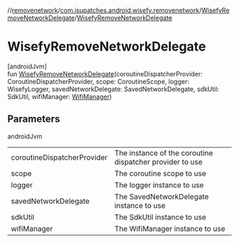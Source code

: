 //[removenetwork](../../../index.md)/[com.isupatches.android.wisefy.removenetwork](../index.md)/[WisefyRemoveNetworkDelegate](index.md)/[WisefyRemoveNetworkDelegate](-wisefy-remove-network-delegate.md)

# WisefyRemoveNetworkDelegate

[androidJvm]\
fun [WisefyRemoveNetworkDelegate](-wisefy-remove-network-delegate.md)(coroutineDispatcherProvider: CoroutineDispatcherProvider, scope: CoroutineScope, logger: WisefyLogger, savedNetworkDelegate: SavedNetworkDelegate, sdkUtil: SdkUtil, wifiManager: [WifiManager](https://developer.android.com/reference/kotlin/android/net/wifi/WifiManager.html))

## Parameters

androidJvm

| | |
|---|---|
| coroutineDispatcherProvider | The instance of the coroutine dispatcher provider to use |
| scope | The coroutine scope to use |
| logger | The logger instance to use |
| savedNetworkDelegate | The SavedNetworkDelegate instance to use |
| sdkUtil | The SdkUtil instance to use |
| wifiManager | The WifiManager instance to use |
